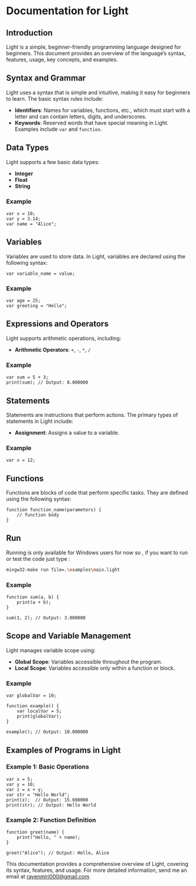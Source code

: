 # Documentation for Light

## Introduction

Light is a simple, beginner-friendly programming language designed for beginners. This document provides an overview of the language’s syntax, features, usage, key concepts, and examples.

## Syntax and Grammar

Light uses a syntax that is simple and intuitive, making it easy for beginners to learn. The basic syntax rules include:

- **Identifiers**: Names for variables, functions, etc., which must start with a letter and can contain letters, digits, and underscores.
- **Keywords**: Reserved words that have special meaning in Light. Examples include `var` and `function`.

## Data Types

Light supports a few basic data types:

- **Integer**
- **Float**
- **String**

### Example

```light
var x = 10;
var y = 3.14;
var name = "Alice";
```

## Variables

Variables are used to store data. In Light, variables are declared using the following syntax:

```light
var variable_name = value;
```

### Example

```light
var age = 25;
var greeting = "Hello";
```

## Expressions and Operators

Light supports arithmetic operations, including:

- **Arithmetic Operators**: `+`, `-`, `*`, `/`

### Example

```light
var sum = 5 + 3;
print(sum); // Output: 8.000000
```

## Statements

Statements are instructions that perform actions. The primary types of statements in Light include:

- **Assignment**: Assigns a value to a variable.

### Example

```light
var x = 12;
```

## Functions

Functions are blocks of code that perform specific tasks. They are defined using the following syntax:

```light
function function_name(parameters) {
    // function body
}
```

## Run
Running is only available for Windows users for now so , if you want to run or test the code just type :


```sh
mingw32-make run file=.\examples\main.light

```

### Example

```light
function sum(a, b) {
    print(a + b);
}

sum(1, 2); // Output: 3.000000
```

## Scope and Variable Management

Light manages variable scope using:

- **Global Scope**: Variables accessible throughout the program.
- **Local Scope**: Variables accessible only within a function or block.

### Example

```light
var globalVar = 10;

function example() {
    var localVar = 5;
    print(globalVar);
}

example(); // Output: 10.000000
```

## Examples of Programs in Light

### Example 1: Basic Operations

```light
var x = 5;
var y = 10;
var z = x + y;
var str = "Hello World";
print(z);  // Output: 15.000000
print(str); // Output: Hello World
```

### Example 2: Function Definition

```light
function greet(name) {
    print("Hello, " + name);
}

greet("Alice"); // Output: Hello, Alice
```

This documentation provides a comprehensive overview of Light, covering its syntax, features, and usage. For more detailed information, send me an email at rayenmiri000@gmail.com.
